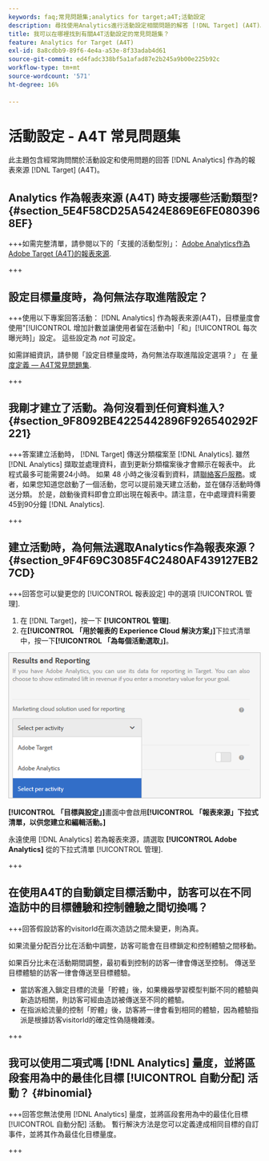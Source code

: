 ```yaml
---
keywords: faq;常見問題集;analytics for target;a4T;活動設定
description: 尋找使用Analytics進行活動設定相關問題的解答 [!DNL Target] (A4T)。 A4T可讓您將Analytics報表用於 [!DNL Target] 活動。
title: 我可以在哪裡找到有關A4T活動設定的常見問題集？
feature: Analytics for Target (A4T)
exl-id: 8a8cdbb9-89f6-4e4a-a53e-8f33adab4d61
source-git-commit: ed4fadc338bf5a1afad87e2b245a9b00e225b92c
workflow-type: tm+mt
source-wordcount: '571'
ht-degree: 16%

---
```


# 活動設定 - A4T 常見問題集

此主題包含經常詢問關於活動設定和使用問題的回答 [!DNL Analytics] 作為的報表來源 [!DNL Target] (A4T)。

## Analytics 作為報表來源 (A4T) 時支援哪些活動類型? {#section_5E4F58CD25A5424E869E6FE0803968EF}

+++如需完整清單，請參閱以下的「支援的活動型別」： [Adobe Analytics作為Adobe Target (A4T)的報表來源](/help/main/c-integrating-target-with-mac/a4t/a4t.md#concept_7540C8C04259434AB6EE33B09F47A1DE).

+++

## 設定目標量度時，為何無法存取進階設定？

+++使用以下專案回答活動： [!DNL Analytics] 作為報表來源(A4T)，目標量度會使用&quot;[!UICONTROL 增加計數並讓使用者留在活動中]「和」[!UICONTROL 每次曝光時]」設定。 這些設定為 *not* 可設定。

如需詳細資訊，請參閱「設定目標量度時，為何無法存取進階設定選項？」 在 [量度定義 — A4T常見問題集](/help/main/c-integrating-target-with-mac/a4t/r-a4t-faq/a4t-faq-metric-definition.md).

+++

## 我剛才建立了活動。為何沒看到任何資料進入? {#section_9F8092BE4225442896F926540292F221}


+++答案建立活動時， [!DNL Target] 傳送分類檔案至 [!DNL Analytics]. 雖然 [!DNL Analytics] 擷取並處理資料，直到更新分類檔案後才會顯示在報表中。 此程式最多可能需要24小時。 如果 48 小時之後沒看到資料，請[聯絡客戶服務](/help/main/cmp-resources-and-contact-information.md#reference_ACA3391A00EF467B87930A450050077C)。或者，如果您知道您啟動了一個活動，您可以提前幾天建立活動，並在儲存活動時傳送分類。 於是，啟動後資料即會立即出現在報表中。請注意，在中處理資料需要45到90分鐘 [!DNL Analytics].

+++

## 建立活動時，為何無法選取Analytics作為報表來源？ {#section_9F4F69C3085F4C2480AF439127EB27CD}

+++回答您可以變更您的 [!UICONTROL 報表設定] 中的選項 [!UICONTROL 管理].

1. 在 [!DNL Target]，按一下 **[!UICONTROL 管理]**.
1. 在&#x200B;**[!UICONTROL 「用於報表的 Experience Cloud 解決方案」]**&#x200B;下拉式清單中，按一下&#x200B;**[!UICONTROL 「為每個活動選取」]**。

![為每個活動選取影像](assets/select-per-activity.png)

**[!UICONTROL 「目標與設定」]**&#x200B;畫面中會啟用&#x200B;**[!UICONTROL 「報表來源」下拉式清單，以供您建立和編輯活動。]**

永遠使用 [!DNL Analytics] 若為報表來源，請選取 **[!UICONTROL Adobe Analytics]** 從的下拉式清單 [!UICONTROL 管理].

+++

## 在使用A4T的自動鎖定目標活動中，訪客可以在不同造訪中的目標體驗和控制體驗之間切換嗎？

+++回答假設訪客的visitorId在兩次造訪之間未變更，則為真。

如果流量分配百分比在活動中調整，訪客可能會在目標鎖定和控制體驗之間移動。

如果百分比未在活動期間調整，最初看到控制的訪客一律會傳送至控制。 傳送至目標體驗的訪客一律會傳送至目標體驗。

* 當訪客進入鎖定目標的流量「貯體」後，如果機器學習模型判斷不同的體驗與新造訪相關，則訪客可經由造訪被傳送至不同的體驗。
* 在指派給流量的控制「貯體」後，訪客將一律會看到相同的體驗，因為體驗指派是根據訪客visitorId的確定性偽隨機雜湊。

+++

## 我可以使用二項式嗎 [!DNL Analytics] 量度，並將區段套用為中的最佳化目標 [!UICONTROL 自動分配] 活動？ {#binomial}

+++回答您無法使用 [!DNL Analytics] 量度，並將區段套用為中的最佳化目標 [!UICONTROL 自動分配] 活動。 暫行解決方法是您可以定義達成相同目標的自訂事件，並將其作為最佳化目標量度。

+++